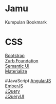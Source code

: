 # Jamu
Kumpulan Bookmark 

# CSS
<a href="http://getbootstrap.com/">Bootstrap</a>
<br>
<a href="http://foundation.zurb.com/">Zurb Foundation</a> 
<br>
<a href="http://semantic-ui.com/">Semantic UI</a>
<br>
<a href="http://materializecss.com/">Materialize</a>
<br>

#JavaScript
<a href="https://angularjs.org/">AngularJS</a>
<br>
<a href="http://emberjs.com/">EmberJS</a>
<br>
<a href="https://jquery.com/">JQuery</a>
<br>
<a href="https://jqueryui.com/">JQueryUI</a>
<br>
